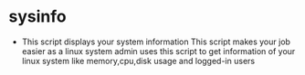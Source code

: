 # sysinfo
* This script displays your system information
This script makes your job easier as a linux system admin
uses this script to get information of your linux system like memory,cpu,disk usage and logged-in users

